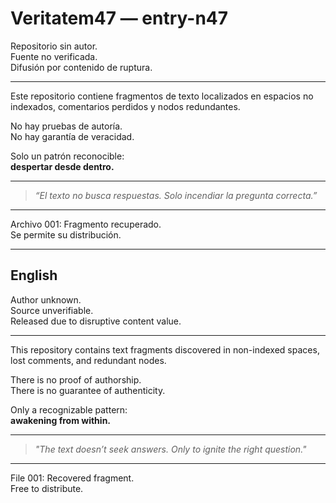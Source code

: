 # Veritatem47 — entry-n47

Repositorio sin autor.  
Fuente no verificada.  
Difusión por contenido de ruptura.

---

Este repositorio contiene fragmentos de texto localizados en espacios no indexados, comentarios perdidos y nodos redundantes.

No hay pruebas de autoría.  
No hay garantía de veracidad.

Solo un patrón reconocible:  
**despertar desde dentro.**

---

> _“El texto no busca respuestas. Solo incendiar la pregunta correcta.”_

---

Archivo 001: Fragmento recuperado.  
Se permite su distribución.

---

## English

Author unknown.  
Source unverifiable.  
Released due to disruptive content value.

---

This repository contains text fragments discovered in non-indexed spaces, lost comments, and redundant nodes.

There is no proof of authorship.  
There is no guarantee of authenticity.

Only a recognizable pattern:  
**awakening from within.**

---

> _"The text doesn’t seek answers. Only to ignite the right question."_

---

File 001: Recovered fragment.  
Free to distribute.

